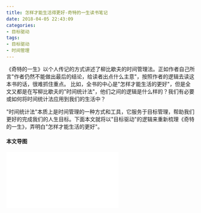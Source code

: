 ```yaml
---
title: 怎样才能生活得更好-奇特的一生读书笔记
date: 2018-04-05 22:43:09
categories: 
- 目标驱动
tags:
- 目标驱动
- 时间管理
---
```


《奇特的一生》以个人传记的方式讲述了柳比歇夫的时间管理法。正如作者自己所言"作者仍然不能做出最后的结论，给读者出点什么主意"，按照作者的逻辑去读这本书的话，很难抓住重点。
比如，全书的中心是"怎样才能生活的更好"，但是全文又都是在写柳比歇夫的"时间统计法"，他们之间的逻辑是什么样的？我们有必要或如何将时间统计法应用到我们的生活中？

"时间统计法"本质上是时间管理的一种方式和工具，它服务于目标管理，帮助我们更好的完成我们的人生目标。下面本文就将以"目标驱动"的逻辑来重新梳理《奇特的一生》，弄明白"怎样才能生活的更好"。



#### 本文导图
![奇特的一生](/images/怎样才能生活得更好.pdf)
